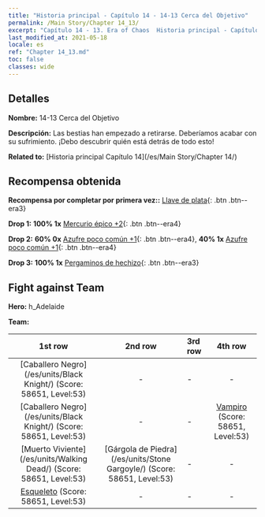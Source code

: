 ```yaml
---
title: "Historia principal - Capítulo 14 - 14-13 Cerca del Objetivo"
permalink: /Main Story/Chapter 14_13/
excerpt: "Capítulo 14 - 13. Era of Chaos  Historia principal - Capítulo 14_13. 14-13 Cerca del Objetivo"
last_modified_at: 2021-05-18
locale: es
ref: "Chapter 14_13.md"
toc: false
classes: wide
---
```


## Detalles

 **Nombre:** 14-13 Cerca del Objetivo

 **Descripción:** Las bestias han empezado a retirarse. Deberíamos acabar con su sufrimiento. ¡Debo descubrir quién está detrás de todo esto!

 **Related to:** [Historia principal Capítulo 14](/es/Main Story/Chapter 14/)

## Recompensa obtenida

 **Recompensa por completar por primera vez::** [Llave de plata](/ItemsES/con_693/){: .btn .btn--era3}

 **Drop 1:** **100% 1x** [Mercurio épico +2](/ItemsES/mat_49/){: .btn .btn--era4}

 **Drop 2:** **60% 0x** [Azufre poco común +1](/ItemsES/mat_43/){: .btn .btn--era4}, **40% 1x** [Azufre poco común +1](/ItemsES/mat_43/){: .btn .btn--era4}

 **Drop 3:** **100% 1x** [Pergaminos de hechizo](/ItemsES/con_694/){: .btn .btn--era3}


## Fight against Team
 **Hero:** h_Adelaide

 **Team:**


  | 1st row | 2nd row | 3rd row | 4th row |
  |:----:|:----:|:----|:----:|
  | [Caballero Negro](/es/units/Black Knight/) (Score: 58651, Level:53)  | - | - | - |
  | [Caballero Negro](/es/units/Black Knight/) (Score: 58651, Level:53)  | - | - | [Vampiro](/es/units/Vampire/) (Score: 58651, Level:53)  |
  | [Muerto Viviente](/es/units/Walking Dead/) (Score: 58651, Level:53)  | [Gárgola de Piedra](/es/units/Stone Gargoyle/) (Score: 58651, Level:53)  | - | - |
  | [Esqueleto](/es/units/Skeleton/) (Score: 58651, Level:53)  | - | - | - |


